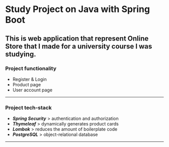 # Study Project on Java with Spring Boot

## This is web application that represent Online Store that I made for a university course I was studying.

### Project functionality
* Register & Login
* Product page 
* User account page 

---

### Project tech-stack
* ***Spring Security*** > authentication and authorization
* ***Thymeleaf*** > dynamically generates product cards
* ***Lombok*** > reduces the amount of boilerplate code
* ***PostgreSQL*** > object-relational database

---
